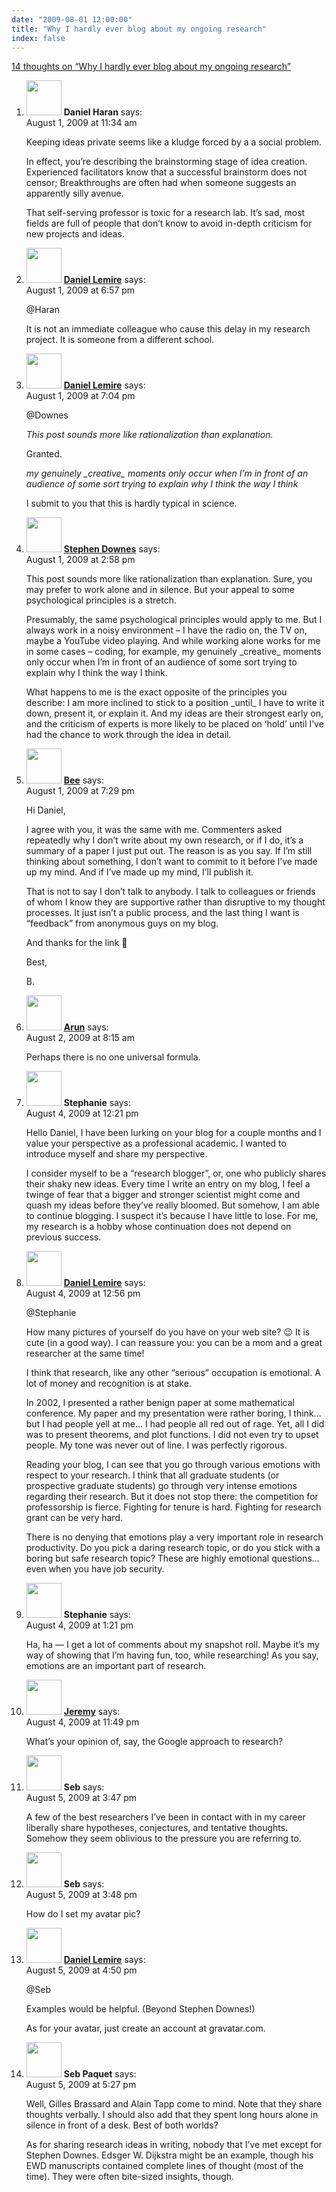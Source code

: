 ```yaml
---
date: "2009-08-01 12:00:00"
title: "Why I hardly ever blog about my ongoing research"
index: false
---
```


[14 thoughts on &ldquo;Why I hardly ever blog about my ongoing research&rdquo;](/lemire/blog/2009/08-01-why-i-hardly-ever-blog-about-my-ongoing-research)

<ol class="comment-list">
<li id="comment-51292" class="comment even thread-even depth-1">
<div class="comment-author vcard">
<img alt src="https://secure.gravatar.com/avatar/880cbab435f00197613c9cc2065b4f5a?s=56&#038;d=mm&#038;r=g" srcset="https://secure.gravatar.com/avatar/880cbab435f00197613c9cc2065b4f5a?s=112&#038;d=mm&#038;r=g 2x" class="avatar avatar-56 photo" height="56" width="56" decoding="async" /> <b class="fn">Daniel Haran</b> <span class="says">says:</span> </div>
<div class="comment-metadata"><time datetime="2009-08-01T11:34:29+00:00">August 1, 2009 at 11:34 am</time></a> </div>
<div class="comment-content">
<p>Keeping ideas private seems like a kludge forced by a a social problem.</p>
<p>In effect, you&rsquo;re describing the brainstorming stage of idea creation. Experienced facilitators know that a successful brainstorm does not censor; Breakthroughs are often had when someone suggests an apparently silly avenue.</p>
<p>That self-serving professor is toxic for a research lab. It&rsquo;s sad, most fields are full of people that don&rsquo;t know to avoid in-depth criticism for new projects and ideas.</p>
</div>
</li>
<li id="comment-51295" class="comment odd alt thread-odd thread-alt depth-1">
<div class="comment-author vcard">
<img alt src="https://secure.gravatar.com/avatar/4b736113aa1557b9a110b5123d81d5f6?s=56&#038;d=mm&#038;r=g" srcset="https://secure.gravatar.com/avatar/4b736113aa1557b9a110b5123d81d5f6?s=112&#038;d=mm&#038;r=g 2x" class="avatar avatar-56 photo" height="56" width="56" decoding="async" /> <b class="fn"><a href="https://lemire.me/blog/" class="url" rel="ugc">Daniel Lemire</a></b> <span class="says">says:</span> </div>
<div class="comment-metadata"><time datetime="2009-08-01T18:57:20+00:00">August 1, 2009 at 6:57 pm</time></a> </div>
<div class="comment-content">
<p>@Haran</p>
<p>It is not an immediate colleague who cause this delay in my research project. It is someone from a different school.</p>
</div>
</li>
<li id="comment-51296" class="comment even thread-even depth-1">
<div class="comment-author vcard">
<img alt src="https://secure.gravatar.com/avatar/4b736113aa1557b9a110b5123d81d5f6?s=56&#038;d=mm&#038;r=g" srcset="https://secure.gravatar.com/avatar/4b736113aa1557b9a110b5123d81d5f6?s=112&#038;d=mm&#038;r=g 2x" class="avatar avatar-56 photo" height="56" width="56" loading="lazy" decoding="async" /> <b class="fn"><a href="https://lemire.me/blog/" class="url" rel="ugc">Daniel Lemire</a></b> <span class="says">says:</span> </div>
<div class="comment-metadata"><time datetime="2009-08-01T19:04:29+00:00">August 1, 2009 at 7:04 pm</time></a> </div>
<div class="comment-content">
<p>@Downes</p>
<p><i>This post sounds more like rationalization than explanation.</i></p>
<p>Granted.</p>
<p><i>my genuinely _creative_ moments only occur when I&rsquo;m in front of an audience of some sort trying to explain why I think the way I think</i></p>
<p>I submit to you that this is hardly typical in science.</p>
</div>
</li>
<li id="comment-51293" class="comment odd alt thread-odd thread-alt depth-1">
<div class="comment-author vcard">
<img alt src="https://secure.gravatar.com/avatar/4611f83b6c5b6360f5f75084e9ee1919?s=56&#038;d=mm&#038;r=g" srcset="https://secure.gravatar.com/avatar/4611f83b6c5b6360f5f75084e9ee1919?s=112&#038;d=mm&#038;r=g 2x" class="avatar avatar-56 photo" height="56" width="56" loading="lazy" decoding="async" /> <b class="fn"><a href="http://www.downes.ca" class="url" rel="ugc external nofollow">Stephen Downes</a></b> <span class="says">says:</span> </div>
<div class="comment-metadata"><time datetime="2009-08-01T14:58:07+00:00">August 1, 2009 at 2:58 pm</time></a> </div>
<div class="comment-content">
<p>This post sounds more like rationalization than explanation. Sure, you may prefer to work alone and in silence. But your appeal to some psychological principles is a stretch.</p>
<p>Presumably, the same psychological principles would apply to me. But I always work in a noisy environment &#8211; I have the radio on, the TV on, maybe a YouTube video playing. And while working alone works for me in some cases &#8211; coding, for example, my genuinely _creative_ moments only occur when I&rsquo;m in front of an audience of some sort trying to explain why I think the way I think.</p>
<p>What happens to me is the exact opposite of the principles you describe: I am more inclined to stick to a position _until_ I have to write it down, present it, or explain it. And my ideas are their strongest early on, and the criticism of experts is more likely to be placed on &lsquo;hold&rsquo; until I&rsquo;ve had the chance to work through the idea in detail.</p>
</div>
</li>
<li id="comment-51297" class="comment even thread-even depth-1">
<div class="comment-author vcard">
<img alt src="https://secure.gravatar.com/avatar/78c22918027317cd1b158b47f5f9495f?s=56&#038;d=mm&#038;r=g" srcset="https://secure.gravatar.com/avatar/78c22918027317cd1b158b47f5f9495f?s=112&#038;d=mm&#038;r=g 2x" class="avatar avatar-56 photo" height="56" width="56" loading="lazy" decoding="async" /> <b class="fn"><a href="https://backreaction.blogspot.com/" class="url" rel="ugc external nofollow">Bee</a></b> <span class="says">says:</span> </div>
<div class="comment-metadata"><time datetime="2009-08-01T19:29:12+00:00">August 1, 2009 at 7:29 pm</time></a> </div>
<div class="comment-content">
<p>Hi Daniel,</p>
<p>I agree with you, it was the same with me. Commenters asked repeatedly why I don&rsquo;t write about my own research, or if I do, it&rsquo;s a summary of a paper I just put out. The reason is as you say. If I&rsquo;m still thinking about something, I don&rsquo;t want to commit to it before I&rsquo;ve made up my mind. And if I&rsquo;ve made up my mind, I&rsquo;ll publish it. </p>
<p>That is not to say I don&rsquo;t talk to anybody. I talk to colleagues or friends of whom I know they are supportive rather than disruptive to my thought processes. It just isn&rsquo;t a public process, and the last thing I want is &ldquo;feedback&rdquo; from anonymous guys on my blog.</p>
<p>And thanks for the link 🙂</p>
<p>Best,</p>
<p>B.</p>
</div>
</li>
<li id="comment-51300" class="comment odd alt thread-odd thread-alt depth-1">
<div class="comment-author vcard">
<img alt src="https://secure.gravatar.com/avatar/9cb662def1e1a552dc2c79bfb52deb6b?s=56&#038;d=mm&#038;r=g" srcset="https://secure.gravatar.com/avatar/9cb662def1e1a552dc2c79bfb52deb6b?s=112&#038;d=mm&#038;r=g 2x" class="avatar avatar-56 photo" height="56" width="56" loading="lazy" decoding="async" /> <b class="fn"><a href="https://arunsmusings.blogspot.com" class="url" rel="ugc external nofollow">Arun</a></b> <span class="says">says:</span> </div>
<div class="comment-metadata"><time datetime="2009-08-02T08:15:11+00:00">August 2, 2009 at 8:15 am</time></a> </div>
<div class="comment-content">
<p>Perhaps there is no one universal formula.</p>
</div>
</li>
<li id="comment-51310" class="comment even thread-even depth-1">
<div class="comment-author vcard">
<img alt src="https://secure.gravatar.com/avatar/70ec1def41131f3220a360f113a69092?s=56&#038;d=mm&#038;r=g" srcset="https://secure.gravatar.com/avatar/70ec1def41131f3220a360f113a69092?s=112&#038;d=mm&#038;r=g 2x" class="avatar avatar-56 photo" height="56" width="56" loading="lazy" decoding="async" /> <b class="fn">Stephanie</b> <span class="says">says:</span> </div>
<div class="comment-metadata"><time datetime="2009-08-04T12:21:07+00:00">August 4, 2009 at 12:21 pm</time></a> </div>
<div class="comment-content">
<p>Hello Daniel, I have been lurking on your blog for a couple months and I value your perspective as a professional academic. I wanted to introduce myself and share my perspective.</p>
<p>I consider myself to be a &ldquo;research blogger&rdquo;, or, one who publicly shares their shaky new ideas. Every time I write an entry on my blog, I feel a twinge of fear that a bigger and stronger scientist might come and quash my ideas before they&rsquo;ve really bloomed. But somehow, I am able to continue blogging. I suspect it&rsquo;s because I have little to lose. For me, my research is a hobby whose continuation does not depend on previous success.</p>
</div>
</li>
<li id="comment-51311" class="comment odd alt thread-odd thread-alt depth-1">
<div class="comment-author vcard">
<img alt src="https://secure.gravatar.com/avatar/4b736113aa1557b9a110b5123d81d5f6?s=56&#038;d=mm&#038;r=g" srcset="https://secure.gravatar.com/avatar/4b736113aa1557b9a110b5123d81d5f6?s=112&#038;d=mm&#038;r=g 2x" class="avatar avatar-56 photo" height="56" width="56" loading="lazy" decoding="async" /> <b class="fn"><a href="https://lemire.me/blog/" class="url" rel="ugc">Daniel Lemire</a></b> <span class="says">says:</span> </div>
<div class="comment-metadata"><time datetime="2009-08-04T12:56:58+00:00">August 4, 2009 at 12:56 pm</time></a> </div>
<div class="comment-content">
<p>@Stephanie</p>
<p>How many pictures of yourself do you have on your web site? 😉 It is cute (in a good way). I can reassure you: you can be a mom and a great researcher at the same time!</p>
<p>I think that research, like any other &ldquo;serious&rdquo; occupation is emotional. A lot of money and recognition is at stake.</p>
<p>In 2002, I presented a rather benign paper at some mathematical conference. My paper and my presentation were rather boring, I think&#8230; but I had people yell at me&#8230; I had people all red out of rage. Yet, all I did was to present theorems, and plot functions. I did not even try to upset people. My tone was never out of line. I was perfectly rigorous.</p>
<p>Reading your blog, I can see that you go through various emotions with respect to your research. I think that all graduate students (or prospective graduate students) go through very intense emotions regarding their research. But it does not stop there: the competition for professorship is fierce. Fighting for tenure is hard. Fighting for research grant can be very hard.</p>
<p>There is no denying that emotions play a very important role in research productivity. Do you pick a daring research topic, or do you stick with a boring but safe research topic? These are highly emotional questions&#8230; even when you have job security.</p>
</div>
</li>
<li id="comment-51312" class="comment even thread-even depth-1">
<div class="comment-author vcard">
<img alt src="https://secure.gravatar.com/avatar/70ec1def41131f3220a360f113a69092?s=56&#038;d=mm&#038;r=g" srcset="https://secure.gravatar.com/avatar/70ec1def41131f3220a360f113a69092?s=112&#038;d=mm&#038;r=g 2x" class="avatar avatar-56 photo" height="56" width="56" loading="lazy" decoding="async" /> <b class="fn">Stephanie</b> <span class="says">says:</span> </div>
<div class="comment-metadata"><time datetime="2009-08-04T13:21:55+00:00">August 4, 2009 at 1:21 pm</time></a> </div>
<div class="comment-content">
<p>Ha, ha &#8212; I get a lot of comments about my snapshot roll. Maybe it&rsquo;s my way of showing that I&rsquo;m having fun, too, while researching! As you say, emotions are an important part of research.</p>
</div>
</li>
<li id="comment-51313" class="comment odd alt thread-odd thread-alt depth-1">
<div class="comment-author vcard">
<img alt src="https://secure.gravatar.com/avatar/a05d00c7d0b4dba76793b2dae0644bb0?s=56&#038;d=mm&#038;r=g" srcset="https://secure.gravatar.com/avatar/a05d00c7d0b4dba76793b2dae0644bb0?s=112&#038;d=mm&#038;r=g 2x" class="avatar avatar-56 photo" height="56" width="56" loading="lazy" decoding="async" /> <b class="fn"><a href="http://irgupf.com" class="url" rel="ugc external nofollow">Jeremy</a></b> <span class="says">says:</span> </div>
<div class="comment-metadata"><time datetime="2009-08-04T23:49:00+00:00">August 4, 2009 at 11:49 pm</time></a> </div>
<div class="comment-content">
<p>What&rsquo;s your opinion of, say, the Google approach to research?</p>
</div>
</li>
<li id="comment-51314" class="comment even thread-even depth-1">
<div class="comment-author vcard">
<img alt src="https://secure.gravatar.com/avatar/1d7bcda27533da25e5e0183de67b2206?s=56&#038;d=mm&#038;r=g" srcset="https://secure.gravatar.com/avatar/1d7bcda27533da25e5e0183de67b2206?s=112&#038;d=mm&#038;r=g 2x" class="avatar avatar-56 photo" height="56" width="56" loading="lazy" decoding="async" /> <b class="fn">Seb</b> <span class="says">says:</span> </div>
<div class="comment-metadata"><time datetime="2009-08-05T15:47:54+00:00">August 5, 2009 at 3:47 pm</time></a> </div>
<div class="comment-content">
<p>A few of the best researchers I&rsquo;ve been in contact with in my career liberally share hypotheses, conjectures, and tentative thoughts. Somehow they seem oblivious to the pressure you are referring to.</p>
</div>
</li>
<li id="comment-51315" class="comment odd alt thread-odd thread-alt depth-1">
<div class="comment-author vcard">
<img alt src="https://secure.gravatar.com/avatar/1d7bcda27533da25e5e0183de67b2206?s=56&#038;d=mm&#038;r=g" srcset="https://secure.gravatar.com/avatar/1d7bcda27533da25e5e0183de67b2206?s=112&#038;d=mm&#038;r=g 2x" class="avatar avatar-56 photo" height="56" width="56" loading="lazy" decoding="async" /> <b class="fn">Seb</b> <span class="says">says:</span> </div>
<div class="comment-metadata"><time datetime="2009-08-05T15:48:33+00:00">August 5, 2009 at 3:48 pm</time></a> </div>
<div class="comment-content">
<p>How do I set my avatar pic?</p>
</div>
</li>
<li id="comment-51316" class="comment byuser comment-author-lemire bypostauthor even thread-even depth-1">
<div class="comment-author vcard">
<img alt src="https://secure.gravatar.com/avatar/2ca999bef9535950f5b84281a4dab006?s=56&#038;d=mm&#038;r=g" srcset="https://secure.gravatar.com/avatar/2ca999bef9535950f5b84281a4dab006?s=112&#038;d=mm&#038;r=g 2x" class="avatar avatar-56 photo" height="56" width="56" loading="lazy" decoding="async" /> <b class="fn"><a href="https://lemire.me/blog/" class="url" rel="ugc">Daniel Lemire</a></b> <span class="says">says:</span> </div>
<div class="comment-metadata"><time datetime="2009-08-05T16:50:39+00:00">August 5, 2009 at 4:50 pm</time></a> </div>
<div class="comment-content">
<p>@Seb</p>
<p>Examples would be helpful. (Beyond Stephen Downes!)</p>
<p>As for your avatar, just create an account at gravatar.com.</p>
</div>
</li>
<li id="comment-51317" class="comment odd alt thread-odd thread-alt depth-1">
<div class="comment-author vcard">
<img alt src="https://secure.gravatar.com/avatar/1d7bcda27533da25e5e0183de67b2206?s=56&#038;d=mm&#038;r=g" srcset="https://secure.gravatar.com/avatar/1d7bcda27533da25e5e0183de67b2206?s=112&#038;d=mm&#038;r=g 2x" class="avatar avatar-56 photo" height="56" width="56" loading="lazy" decoding="async" /> <b class="fn">Seb Paquet</b> <span class="says">says:</span> </div>
<div class="comment-metadata"><time datetime="2009-08-05T17:27:18+00:00">August 5, 2009 at 5:27 pm</time></a> </div>
<div class="comment-content">
<p>Well, Gilles Brassard and Alain Tapp come to mind. Note that they share thoughts verbally. I should also add that they spent long hours alone in silence in front of a desk. Best of both worlds?</p>
<p>As for sharing research ideas in writing, nobody that I&rsquo;ve met except for Stephen Downes. Edsger W. Dijkstra might be an example, though his EWD manuscripts contained complete lines of thought (most of the time). They were often bite-sized insights, though.</p>
</div>
</li>
</ol>
